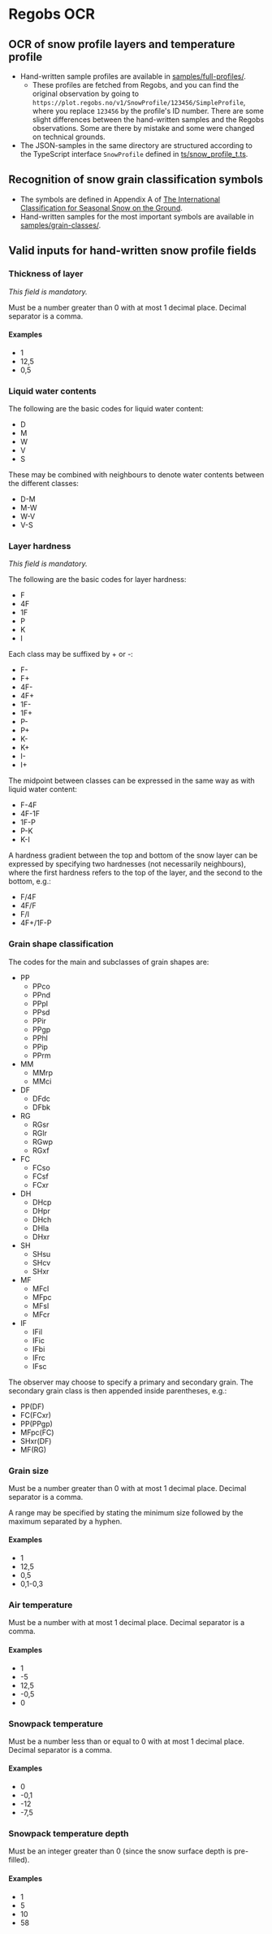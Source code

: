 # Regobs OCR

## OCR of snow profile layers and temperature profile

* Hand-written sample profiles are available in [samples/full-profiles/](./samples/full-profiles/).
  * These profiles are fetched from Regobs, and you can find the original observation by going to `https://plot.regobs.no/v1/SnowProfile/123456/SimpleProfile`, where you replace `123456` by the profile's ID number. There are some slight differences between the hand-written samples and the Regobs observations. Some are there by mistake and some were changed on technical grounds.
* The JSON-samples in the same directory are structured according to the TypeScript interface `SnowProfile` defined in [ts/snow_profile_t.ts](./ts/snow_profile_t.ts).

## Recognition of snow grain classification symbols

* The symbols are defined in Appendix A of [The International Classification for Seasonal Snow on the Ground](https://unesdoc.unesco.org/ark:/48223/pf0000186462/PDF/186462eng.pdf.multi).
* Hand-written samples for the most important symbols are available in [samples/grain-classes/](./samples/grain-classes/).


## Valid inputs for hand-written snow profile fields

### Thickness of layer

*This field is mandatory.*

Must be a number greater than 0 with at most 1 decimal place. Decimal separator is a comma.

#### Examples

* 1
* 12,5
* 0,5

### Liquid water contents

The following are the basic codes for liquid water content:

* D
* M
* W
* V
* S

These may be combined with neighbours to denote water contents between the different classes:

* D-M
* M-W
* W-V
* V-S

### Layer hardness

*This field is mandatory.*

The following are the basic codes for layer hardness:

* F
* 4F
* 1F
* P
* K
* I

Each class may be suffixed by + or -:

* F-
* F+
* 4F-
* 4F+
* 1F-
* 1F+
* P-
* P+
* K-
* K+
* I-
* I+

The midpoint between classes can be expressed in the same way as with liquid water content:

* F-4F
* 4F-1F
* 1F-P
* P-K
* K-I

A hardness gradient between the top and bottom of the snow layer can be expressed by specifying two hardnesses (not necessarily neighbours), where the first hardness refers to the top of the layer, and the second to the bottom, e.g.:

* F/4F
* 4F/F
* F/I
* 4F+/1F-P

### Grain shape classification

The codes for the main and subclasses of grain shapes are:

* PP
  * PPco
  * PPnd
  * PPpl
  * PPsd
  * PPir
  * PPgp
  * PPhl
  * PPip
  * PPrm
* MM
  * MMrp
  * MMci
* DF
  * DFdc
  * DFbk
* RG
  * RGsr
  * RGlr
  * RGwp
  * RGxf
* FC
  * FCso
  * FCsf
  * FCxr
* DH
  * DHcp
  * DHpr
  * DHch
  * DHla
  * DHxr
* SH
  * SHsu
  * SHcv
  * SHxr
* MF
  * MFcl
  * MFpc
  * MFsl
  * MFcr
* IF
  * IFil
  * IFic
  * IFbi
  * IFrc
  * IFsc

The observer may choose to specify a primary and secondary grain. The secondary grain class is then appended inside parentheses, e.g.:

* PP(DF)
* FC(FCxr)
* PP(PPgp)
* MFpc(FC)
* SHxr(DF)
* MF(RG)

### Grain size

Must be a number greater than 0 with at most 1 decimal place. Decimal separator is a comma.

A range may be specified by stating the minimum size followed by the maximum separated by a hyphen.

#### Examples

* 1
* 12,5
* 0,5
* 0,1-0,3

### Air temperature

Must be a number with at most 1 decimal place. Decimal separator is a comma.

#### Examples

* 1
* -5
* 12,5
* -0,5
* 0

### Snowpack temperature

Must be a number less than or equal to 0 with at most 1 decimal place. Decimal separator is a comma.

#### Examples

* 0
* -0,1
* -12
* -7,5

### Snowpack temperature depth

Must be an integer greater than 0 (since the snow surface depth is pre-filled).

#### Examples

* 1
* 5
* 10
* 58